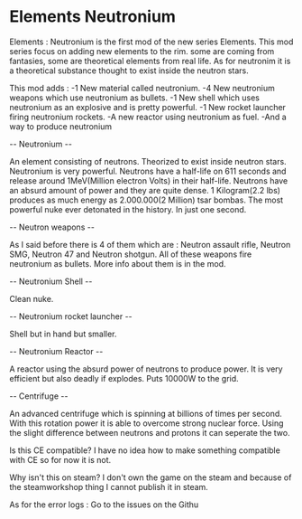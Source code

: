 # Elements Neutronium

Elements : Neutronium is the first mod of the new series Elements. This mod series focus on adding new elements to the rim. some are coming from fantasies, some are theoretical elements from real life. As for neutronim it is a theoretical substance thought to exist inside the neutron stars.

This mod adds :
-1 New material called neutronium.
-4 New neutronium weapons which use neutronium as bullets.
-1 New shell which uses neutronium as an explosive and is pretty powerful.
-1 New rocket launcher firing neutronium rockets.
-A new reactor using neutronium as fuel.
-And a way to produce neutronium

-- Neutronium --

An element consisting of neutrons. Theorized to exist inside neutron stars. Neutronium is very powerful. Neutrons have a half-life on 611 seconds and release around 1MeV(Million electron Volts) in their half-life. Neutrons have an absurd amount of power and they are quite dense. 1 Kilogram(2.2 lbs) produces as much energy as 2.000.000(2 Million) tsar bombas. The most powerful nuke ever detonated in the history. In just one second.

-- Neutron weapons --

As I said before there is 4 of them which are : Neutron assault rifle, Neutron SMG, Neutron 47 and Neutron shotgun. All of these weapons fire neutronium as bullets. More info about them is in the mod.

-- Neutronium Shell --

Clean nuke.

-- Neutronium rocket launcher --

Shell but in hand but smaller.

-- Neutronium Reactor -- 

A reactor using the absurd power of neutrons to produce power. It is very efficient but also deadly if explodes. Puts 10000W to the grid.

-- Centrifuge --

An advanced centrifuge which is spinning at billions of times per second. With this rotation power it is able to overcome strong nuclear force. Using the slight difference between neutrons and protons it can seperate the two.

Is this CE compatible?
I have no idea how to make something compatible with CE so for now it is not.

Why isn't this on steam?
I don't own the game on the steam and because of the steamworkshop thing I cannot publish it in steam.

As for the error logs : Go to the issues on the Githu
